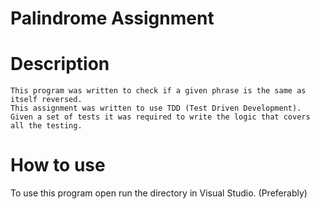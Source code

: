 # Palindrome Assignment

# Description 
    This program was written to check if a given phrase is the same as itself reversed. 
    This assignment was written to use TDD (Test Driven Development).
    Given a set of tests it was required to write the logic that covers all the testing. 

# How to use
To use this program open run the directory in Visual Studio. (Preferably)
